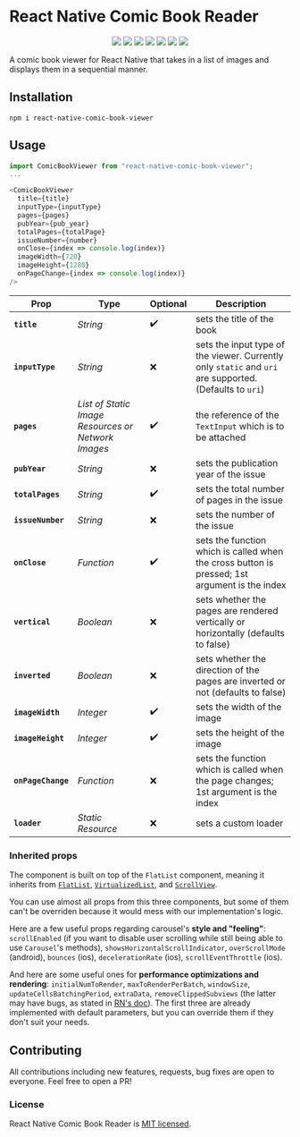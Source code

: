 # React Native Comic Book Reader

<p align="center">
    <img src="https://img.shields.io/npm/v/react-native-comic-book-viewer.svg" />
    <img src="https://img.shields.io/npm/dt/react-native-comic-book-viewer.svg" />
    <img src="https://img.shields.io/github/issues/JunctionTV/react-native-comic-book-viewer.svg" />
    <img src="https://img.shields.io/github/forks/JunctionTV/react-native-comic-book-viewer.svg" />
    <img src="https://img.shields.io/github/stars/JunctionTV/react-native-comic-book-viewer.svg" />
    <img src="https://img.shields.io/github/license/JunctionTV/react-native-comic-book-viewer.svg" />
    <img src="https://img.shields.io/twitter/url/https/github.com/JunctionTV/react-native-comic-book-viewer.svg?style=social" />        
</p>
<p>
A comic book viewer for React Native that takes in a list of images and displays them in a sequential manner.
</p>

## Installation

`npm i react-native-comic-book-viewer`

## Usage

```javascript
import ComicBookViewer from "react-native-comic-book-viewer";
...

<ComicBookViewer
  title={title}
  inputType={inputType}
  pages={pages}
  pubYear={pub_year}
  totalPages={totalPage}
  issueNumber={number}
  onClose={index => console.log(index)}
  imageWidth={720}
  imageHeight={1280}
  onPageChange={index => console.log(index)}
/>
```

| Prop                                                                                                                                            | Type     | Optional           | Description                                                                                             |
| ----------------------------------------------------------------------------------------------------------------------------------------------- | -------- | ------------------ | ------------------------------------------------------------------------------------------------------- |
| **`title`**                                                                                                                                     | _String_ | :heavy_check_mark: | sets the title of the book                                                                              |
| **`inputType`**                                                                                                                                 | _String_ | :x:                | sets the input type of the viewer. Currently only `static` and `uri` are supported. (Defaults to `uri`) |
| **`pages`** | _List of Static Image Resources or Network Images_ | :heavy_check_mark: | the reference of the `TextInput` which is to be attached |
| **`pubYear`**                                                                                                                                   | _String_ | :x:                | sets the publication year of the issue                                                                  |
| **`totalPages`**                                                                                                                                | _String_ | :heavy_check_mark: | sets the total number of pages in the issue                                                             |
| **`issueNumber`**                                                                                                                               | _String_ | :x:                | sets the number of the issue                                                                            |
| **`onClose`**                                                                                                                                   | _Function_ | :heavy_check_mark: | sets the function which is called when the cross button is pressed; 1st argument is the index                                      |
| **`vertical`**                                                                                                                                   | _Boolean_ | :x: | sets whether the pages are rendered vertically or horizontally (defaults to false)                                      |
| **`inverted`**                                                                                                                                   | _Boolean_ | :x: | sets whether the direction of the pages are inverted or not (defaults to false)                                      |
| **`imageWidth`**                                                                                                                                   | _Integer_ | :heavy_check_mark: | sets the width of the image                                      |
| **`imageHeight`**                                                                                                                                   | _Integer_ | :heavy_check_mark: | sets the height of the image                                      |
| **`onPageChange`**                                                                                                                                   | _Function_ | :x: | sets the function which is called when the page changes; 1st argument is the index                                      |
| **`loader`**                                                                                                                                   | _Static Resource_ | :x: | sets a custom loader                                      |


### Inherited props

The component is built on top of the `FlatList` component, meaning it inherits from [`FlatList`](https://facebook.github.io/react-native/docs/flatlist.html), [`VirtualizedList`](https://facebook.github.io/react-native/docs/virtualizedlist.html), and [`ScrollView`](https://facebook.github.io/react-native/docs/scrollview.html).

You can use almost all props from this three components, but some of them can't be overriden because it would mess with our implementation's logic.

Here are a few useful props regarding carousel's **style and "feeling"**: `scrollEnabled` (if you want to disable user scrolling while still being able to use `Carousel`'s methods), `showsHorizontalScrollIndicator`, `overScrollMode` (android), `bounces` (ios), `decelerationRate` (ios), `scrollEventThrottle` (ios).

And here are some useful ones for **performance optimizations and rendering**: `initialNumToRender`, `maxToRenderPerBatch`, `windowSize`, `updateCellsBatchingPeriod`, `extraData`, `removeClippedSubviews` (the latter may have bugs, as stated in [RN's doc](https://facebook.github.io/react-native/docs/flatlist.html#removeclippedsubviews)). The first three are already implemented with default parameters, but you can override them if they don't suit your needs.

## Contributing

All contributions including new features, requests, bug fixes are open to everyone. Feel free to open a PR!

### License

React Native Comic Book Reader is [MIT licensed](./LICENSE).
